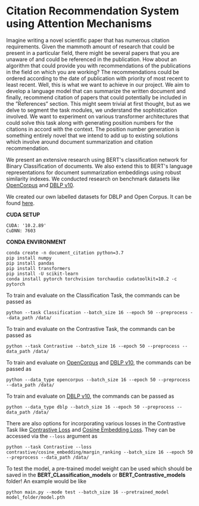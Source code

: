 # Citation Recommendation System using Attention Mechanisms

Imagine writing a novel scientific paper that has numerous citation requirements. Given the mammoth amount of research that could be present in a particular field, there might be several papers that you are unaware of and could be referenced in the publication. How about an algorithm that could provide you with recommendations of the publications in the field on which you are working? The recommendations could be ordered according to the date of publication with priority of most recent to least recent. Well, this is what we want to achieve in our project. We aim to develop a language model that can summarize the written document and finally, recommend citation of papers that could potentially be included in the ”References” section. This might seem trivial at first thought, but as we delve to segment the task modules, we understand the sophistication involved. We want to experiment on various transformer architectures that could solve this task along with generating position numbers for the citations in accord with the context. The position number generation is something entirely novel that we intend to add up to existing solutions which involve around document summarization and citation recommendation.

We present an extensive research using BERT's classification network for Binary Classification of documents. We also extend this to BERT's language representations for document summarization embeddings using robust similarity indexes. We conducted research on benchmark datasets like [OpenCorpus](http://opus.nlpl.eu/) and [DBLP v10](https://dblp.org/). 

We created our own labelled datasets for DBLP and Open Corpus. It can be found [here](https://drive.google.com/drive/folders/1Ib08-5l-bxH-TVlty2o17pI3sflB2yeS?usp=sharing).

**CUDA SETUP**
```
CUDA: '10.2.89'    
CuDNN: 7603 
```

**CONDA ENVIRONMENT**
```
conda create -n document_citation python=3.7
pip install numpy
pip install pandas
pip install transformers
pip install -U scikit-learn
conda install pytorch torchvision torchaudio cudatoolkit=10.2 -c pytorch
```

To train and evaluate on the Classification Task, the commands can be passed as 

```
python --task Classification --batch_size 16 --epoch 50 --preprocess --data_path /data/

```

To train and evaluate on the Contrastive Task, the commands can be passed as 

```
python --task Contrastive --batch_size 16 --epoch 50 --preprocess --data_path /data/

```

To train and evaluate on [OpenCorpus](http://opus.nlpl.eu/) and [DBLP v10](https://dblp.org/), the commands can be passed as 

```
python --data_type opencorpus --batch_size 16 --epoch 50 --preprocess --data_path /data/

```

To train and evaluate on [DBLP v10](https://dblp.org/), the commands can be passed as 

```
python --data_type dblp --batch_size 16 --epoch 50 --preprocess --data_path /data/

```

There are also options for incorporating various losses in the Contrastive Task like [Contrastive Loss](https://towardsdatascience.com/contrastive-loss-explaned-159f2d4a87ec) and [Cosine Embedding Loss](https://pytorch.org/docs/stable/generated/torch.nn.CosineEmbeddingLoss.html). They can be accessed via the ```--loss``` argument as

```
python --task Contrastive --loss contrastive/cosine_embedding/margin_ranking --batch_size 16 --epoch 50 --preprocess --data_path /data/

```
To test the model, a pre-trained model weight can be used which should be saved in the **BERT_CLassification_models** or **BERT_Contrastive_models** folder! An example would be like 

```
python main.py --mode test --batch_size 16 --pretrained_model model_folder/model.pth 

```




